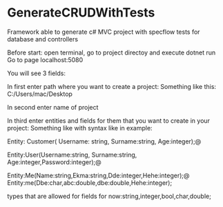 # GenerateCRUDWithTests
Framework able to generate c# MVC project with specflow tests for database and controllers

Before start: open terminal, go to project directoy and execute dotnet run
Go to page localhost:5080 

You will see 3 fields:

In first enter path where you want to create a project:
Something like this: C:/Users/mac/Desktop

In second enter name of project

In third enter entities and fields for them that you want to create in your project:
Something like with syntax like in example:

Entity:  Customer(  Username:   string, Surname:string,   Age:integer);@

Entity:User(Username:string,  Surname:string, Age:integer,Password:integer);@

Entity:Me(Name:string,Ekma:string,Dde:integer,Hehe:integer);@
Entity:me(Dbe:char,abc:double,dbe:double,Hehe:integer);

types that are allowed for fields for now:string,integer,bool,char,double;

